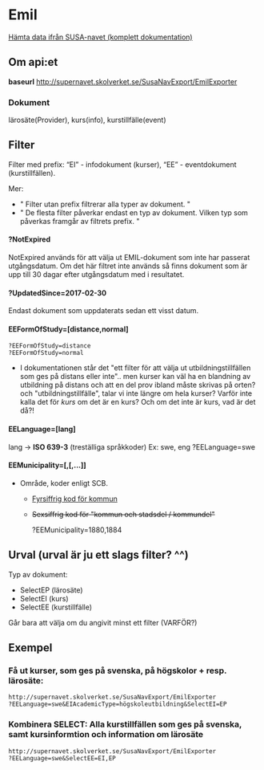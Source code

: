 # Emil
[Hämta data ifrån SUSA-navet (komplett dokumentation)](http://www.sis.se/PageFiles/11322/H%c3%a4mta%20EMIL%202.0-information%20fr%c3%a5n%20SUSA-navet.pdf)

## Om api:et
**baseurl** http://supernavet.skolverket.se/SusaNavExport/EmilExporter
### Dokument
lärosäte(Provider), kurs(info), kurstillfälle(event)

## Filter
Filter med prefix:
“EI” - infodokument (kurser), 
“EE” - eventdokument (kurstillfällen).

Mer:
* " Filter utan prefix filtrerar alla typer av dokument. "
* " De flesta filter påverkar endast en typ av dokument. Vilken typ som påverkas framgår av filtrets
prefix. "

#### ?NotExpired
NotExpired används för att välja ut EMIL-dokument som inte har passerat utgångsdatum. Om det
här filtret inte används så finns dokument som är upp till 30 dagar efter utgångsdatum med i
resultatet.

#### ?UpdatedSince=2017-02-30
Endast dokument som uppdaterats sedan ett visst datum.

#### EEFormOfStudy=[distance,normal]
    ?EEFormOfStudy=distance
    ?EEFormOfStudy=normal
- I dokumentationen står det "ett filter för att välja ut utbildningstillfällen som ges på distans eller inte".. men kurser kan väl ha en blandning av utbildning på distans och att en del prov ibland måste skrivas på orten? och "utbildningstillfälle", talar vi inte längre om hela kurser? Varför inte kalla det för _kurs_ om det är en kurs? Och om det inte är kurs, vad är det då?!

#### EELanguage=[lang]
lang -> **ISO 639-3** (treställiga språkkoder)
Ex: swe, eng
    ?EELanguage=swe

#### EEMunicipality=<kod>[,<kod>[,...]]
* Område, koder enligt SCB.
  * [Fyrsiffrig kod för kommun](https://github.com/littlekid/skolresurser-api/blob/master/data/kommunkoder-kommunnamn.csv)
  * ~~Sexsiffrig kod för "kommun och stadsdel / kommundel"~~
  
    ?EEMunicipality=1880,1884

## Urval (urval är ju ett slags filter? ^^)
Typ av dokument:
* SelectEP (lärosäte)
* SelectEI (kurs)
* SelectEE (kurstillfälle)

Går bara att välja om du angivit minst ett filter (VARFÖR?)

## Exempel
### Få ut kurser, som ges på svenska, på högskolor + resp. lärosäte:
    http://supernavet.skolverket.se/SusaNavExport/EmilExporter
    ?EELanguage=swe&EIAcademicType=högskoleutbildning&SelectEI=EP

### Kombinera SELECT: Alla kurstillfällen som ges på svenska, samt kursinformtion och information om lärosäte
    http://supernavet.skolverket.se/SusaNavExport/EmilExporter
    ?EELanguage=swe&SelectEE=EI,EP

